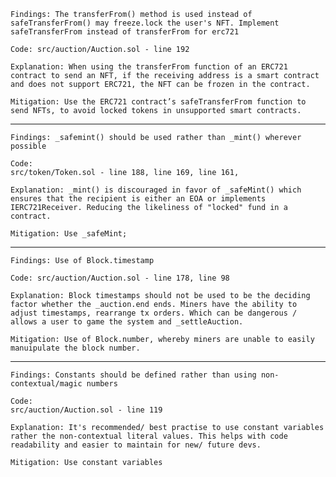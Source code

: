 

	Findings: The transferFrom() method is used instead of safeTransferFrom() may freeze.lock the user's NFT. Implement safeTransferFrom instead of transferFrom for erc721

	Code: src/auction/Auction.sol - line 192
	
	Explanation: When using the transferFrom function of an ERC721 contract to send an NFT, if the receiving address is a smart contract and does not support ERC721, the NFT can be frozen in the contract.
	
	Mitigation: Use the ERC721 contract’s safeTransferFrom function to send NFTs, to avoid locked tokens in unsupported smart contracts.

-----

	Findings: _safemint() should be used rather than _mint() wherever possible
	
	Code: 
	src/token/Token.sol - line 188, line 169, line 161, 
	
	Explanation: _mint() is discouraged in favor of _safeMint() which ensures that the recipient is either an EOA or implements IERC721Receiver. Reducing the likeliness of "locked" fund in a contract.
	
	Mitigation: Use _safeMint;

-----
	Findings: Use of Block.timestamp
	
	Code: src/auction/Auction.sol - line 178, line 98
	
	Explanation: Block timestamps should not be used to be the deciding factor whether the _auction.end ends. Miners have the ability to adjust timestamps, rearrange tx orders. Which can be dangerous / allows a user to game the system and _settleAuction.
	
	Mitigation: Use of Block.number, whereby miners are unable to easily manuipulate the block number.

-----

	Findings: Constants should be defined rather than using non-contextual/magic numbers
	
	Code: 
	src/auction/Auction.sol - line 119
	
	Explanation: It's recommended/ best practise to use constant variables rather the non-contextual literal values. This helps with code readability and easier to maintain for new/ future devs.
	
	Mitigation: Use constant variables

